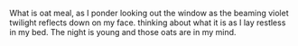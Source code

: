What is oat meal, as I ponder looking out the window as the beaming violet twilight reflects down on my face. thinking about what it is as I lay restless in my bed. The night is young and those oats are in my mind.
<!---
- 👋 Hi, I’m @Untitled-dog
- 👀 I’m interested in python and java
- 🌱 I’m currently learning java
- 💞️ I’m looking to collaborate on nothing rn
- 📫 How to reach me depends

Untitled-dog/Untitled-dog is a ✨ special ✨ repository because its `README.md` (this file) appears on your GitHub profile.
You can click the Preview link to take a look at your changes.
--->
